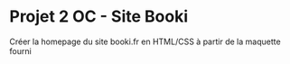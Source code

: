
# Projet 2 OC - Site Booki

Créer la homepage du site booki.fr en HTML/CSS à partir de la maquette fourni
